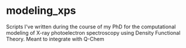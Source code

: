 # modeling_xps
Scripts I've written during the course of my PhD for the computational modeling of X-ray photoelectron spectroscopy using Density Functional Theory. Meant to integrate with Q-Chem
